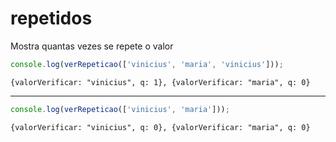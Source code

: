 # repetidos

Mostra quantas vezes se repete o valor

```javascript
console.log(verRepeticao(['vinicius', 'maria', 'vinicius']));
```

```console
{valorVerificar: "vinicius", q: 1}, {valorVerificar: "maria", q: 0}
```

---

```javascript
console.log(verRepeticao(['vinicius', 'maria']));
```

```console
{valorVerificar: "vinicius", q: 0}, {valorVerificar: "maria", q: 0}
```
